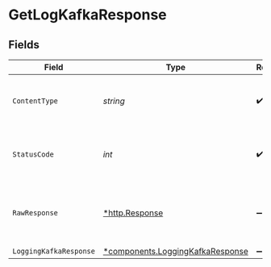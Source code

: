 # GetLogKafkaResponse


## Fields

| Field                                                                           | Type                                                                            | Required                                                                        | Description                                                                     |
| ------------------------------------------------------------------------------- | ------------------------------------------------------------------------------- | ------------------------------------------------------------------------------- | ------------------------------------------------------------------------------- |
| `ContentType`                                                                   | *string*                                                                        | :heavy_check_mark:                                                              | HTTP response content type for this operation                                   |
| `StatusCode`                                                                    | *int*                                                                           | :heavy_check_mark:                                                              | HTTP response status code for this operation                                    |
| `RawResponse`                                                                   | [*http.Response](https://pkg.go.dev/net/http#Response)                          | :heavy_minus_sign:                                                              | Raw HTTP response; suitable for custom response parsing                         |
| `LoggingKafkaResponse`                                                          | [*components.LoggingKafkaResponse](../../models/shared/loggingkafkaresponse.md) | :heavy_minus_sign:                                                              | OK                                                                              |